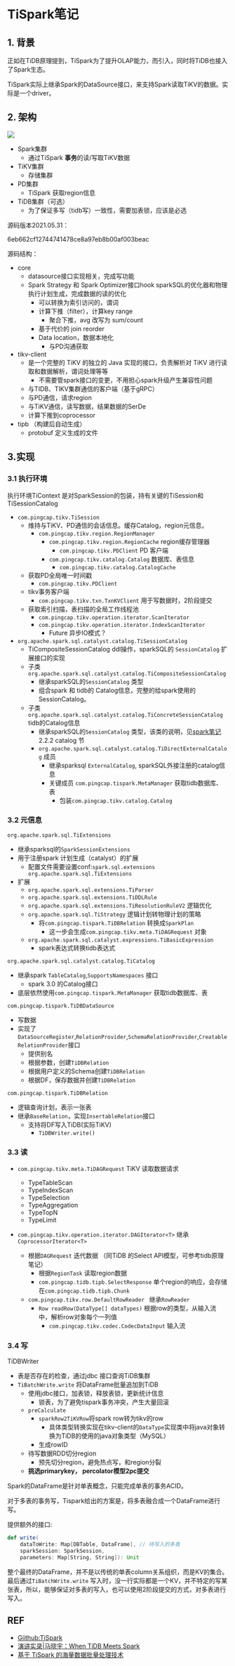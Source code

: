 # TiSpark笔记

## 1. 背景

正如在TiDB原理提到，TiSpark为了提升OLAP能力，而引入，同时将TiDB也接入了Spark生态。

TiSpark实际上继承Spark的DataSource接口，来支持Spark读取TiKV的数据。实际是一个driver。



## 2. 架构

![](tidb图片/tispark-architecture.png)

- Spark集群
  - 通过TiSpark **事务**的读/写取TiKV数据
- TiKV集群
  - 存储集群
- PD集群
  - TiSpark 获取region信息
- TiDB集群（可选）
  - 为了保证多写（tidb写）一致性，需要加表锁，应该是必选





源码版本2021.05.31：

6eb662cf12744741478ce8a97eb8b00af003beac



源码结构：

- core
  - datasource接口实现相关，完成写功能
  - Spark Strategy 和 Spark Optimizer接口hook sparkSQL的优化器和物理执行计划生成，完成数据的读的优化
    - 可以转换为索引访问的，谓词
    - 计算下推（filter），计算key range
      - 聚合下推，avg 改写为 sum/count
    - 基于代价的 join reorder
    - Data location，数据本地化
      - 与PD沟通获取
- tikv-client
  - 是一个完整的 TiKV 的独立的 Java 实现的接口，负责解析对 TiKV 进行读取和数据解析，谓词处理等等
    - 不需要管spark接口的变更，不用担心spark升级产生兼容性问题
  - 与TIDB、TIKV集群通信的客户端（基于gRPC）
  - 与PD通信，请求region
  - 与TiKV通信，读写数据，结果数据的SerDe
  - 计算下推到coprocessor
- tipb （构建后自动生成）
  - protobuf 定义生成的文件



## 3.实现

### 3.1 执行环境

执行环境TiContext 是对SparkSession的包装，持有关键的TiSession和TiSessionCatalog

- `com.pingcap.tikv.TiSession`
  - 维持与TiKV、PD通信的会话信息。缓存Catalog，region元信息。
    - `com.pingcap.tikv.region.RegionManager`
      - `com.pingcap.tikv.region.RegionCache` region缓存管理器
        - `com.pingcap.tikv.PDClient`  PD 客户端
      - `com.pingcap.tikv.catalog.Catalog` 数据库、表信息
        - `com.pingcap.tikv.catalog.CatalogCache`
  - 获取PD全局唯一时间戳
    - `com.pingcap.tikv.PDClient` 
  - tikv事务客户端
    - `com.pingcap.tikv.txn.TxnKVClient` 用于写数据时，2阶段提交
  - 获取索引扫描，表扫描的全局工作线程池
    - `com.pingcap.tikv.operation.iterator.ScanIterator`
    - `com.pingcap.tikv.operation.iterator.IndexScanIterator`
      - Future 异步IO模式？
- `org.apache.spark.sql.catalyst.catalog.TiSessionCatalog` 
  - TiCompositeSessionCatalog ddl操作，sparkSQL的 `SessionCatalog` 扩展接口的实现
  - 子类`org.apache.spark.sql.catalyst.catalog.TiCompositeSessionCatalog`
    - 继承sparkSQL的`SessionCatalog` 类型
    - 组合spark 和 tidb的 Catalog信息，完整的给spark使用的SessionCatalog。
  - 子类`org.apache.spark.sql.catalyst.catalog.TiConcreteSessionCatalog` tidb的Catalog信息
    - 继承sparkSQL的`SessionCatalog` 类型，该类的说明，见[spark笔记](https://github.com/tianjiqx/notes/blob/master/big_data_system/spark/Spark%E7%AC%94%E8%AE%B0.md)2.2.2 catalog 节
    - `org.apache.spark.sql.catalyst.catalog.TiDirectExternalCatalog` 成员
      - 继承sparksql `ExternalCatalog`, sparkSQL外接注册的catalog信息
      - 关键成员 `com.pingcap.tispark.MetaManager` 获取tidb数据库、表
        - 包装`com.pingcap.tikv.catalog.Catalog`

### 3.2 元信息

`org.apache.spark.sql.TiExtensions`

- 继承sparksql的`SparkSessionExtensions`
- 用于注册spark 计划生成（catalyst）的扩展
  - 配置文件需要设置conf:`spark.sql.extensions org.apache.spark.sql.TiExtensions `
- 扩展
  - `org.apache.spark.sql.extensions.TiParser`
  - `org.apache.spark.sql.extensions.TiDDLRule`
  - `org.apache.spark.sql.extensions.TiResolutionRuleV2` 逻辑优化
  - `org.apache.spark.sql.TiStrategy` 逻辑计划转物理计划的策略
    - 将`com.pingcap.tispark.TiDBRelation`  转换成`SparkPlan`
      - 这一步会生成`com.pingcap.tikv.meta.TiDAGRequest` 对象
  - `org.apache.spark.sql.catalyst.expressions.TiBasicExpression`
    - spark表达式转换tidb表达式

`org.apache.spark.sql.catalyst.catalog.TiCatalog ` 

- 继承spark `TableCatalog`,`SupportsNamespaces` 接口
  - spark 3.0 的Catalog接口
- 底层依然使用`com.pingcap.tispark.MetaManager` 获取tidb数据库、表



`com.pingcap.tispark.TiDBDataSource` 

- 写数据
- 实现了`DataSourceRegister`,`RelationProvider`,`SchemaRelationProvider`,`CreatableRelationProvider`接口
  - 提供别名
  - 根据参数，创建`TiDBRelation`
  - 根据用户定义的Schema创建`TiDBRelation`
  - 根据DF，保存数据并创建`TiDBRelation`

`com.pingcap.tispark.TiDBRelation`

- 逻辑查询计划，表示一张表
- 继承`BaseRelation`，实现`InsertableRelation`接口
  - 支持将DF写入TiDB(实际TiKV)
    - `TiDBWriter.write()`

### 3.3 读

- `com.pingcap.tikv.meta.TiDAGRequest` TiKV 读取数据请求
  - TypeTableScan
  - TypeIndexScan
  - TypeSelection
  - TypeAggregation
  - TypeTopN
  - TypeLimit

- `com.pingcap.tikv.operation.iterator.DAGIterator<T>` 继承 `CoprocessorIterator<T>`
  - 根据`DAGRequest` 迭代数据 （同TiDB 的Select API模型，可参考tidb原理笔记）
    - 根据`RegionTask` 读取region数据
    - `com.pingcap.tidb.tipb.SelectResponse`  单个region的响应，会存储在`com.pingcap.tidb.tipb.Chunk` 
  - `com.pingcap.tikv.row.DefaultRowReader ` 继承`RowReader` 
    - `Row readRow(DataType[] dataTypes)` 根据row的类型，从输入流中，解析row对象每个一列值
      - `com.pingcap.tikv.codec.CodecDataInput` 输入流



### 3.4 写

TiDBWriter

- 表是否存在的检查，通过jdbc 接口查询TiDB集群
- `TiBatchWrite.write` 将DataFrame批量追加到TiDB
  - 使用jdbc接口，加表锁，释放表锁，更新统计信息
    - 锁表，为了避免tispark事务冲突，产生大量回滚
  - `preCalculate`  
    - `sparkRow2TiKVRow`将spark row转为tikv的row
      - 具体类型转换实现在tikv-client的`DataType`实现类中将java对象转换为TiDB的使用的java对象类型（MySQL）
    - 生成rowID
  - 待写数据RDD切分region
    - 预先切分region，避免热点写，和region分裂
  - **挑选primarykey， percolator模型2pc提交**



Spark的DataFrame是针对单表概念，只能完成单表的事务ACID。

对于多表的事务写，Tispark给出的方案是，将多表融合成一个DataFrame进行写。

提供额外的接口:

```scala
def write(
    dataToWrite: Map[DBTable, DataFrame], // 待写入的多表
    sparkSession: SparkSession,
    parameters: Map[String, String]): Unit 
```

整个最终的DataFrame，并不是以传统的单表column关系组织，而是KV的集合。最后通过`TiBatchWrite.write` 写入时，没一行实际都是一个KV，并不特定的写某张表，所以，能够保证对多表的写入，也可以使用2阶段提交的方式，对多表进行写入。



## REF

- [Giithub:TiSpark](https://github.com/pingcap/tispark)
- [演讲实录|马晓宇：When TiDB Meets Spark](https://zhuanlan.zhihu.com/p/29052313)
- [基于 TiSpark 的海量数据批量处理技术](https://zhuanlan.zhihu.com/p/264173698)

